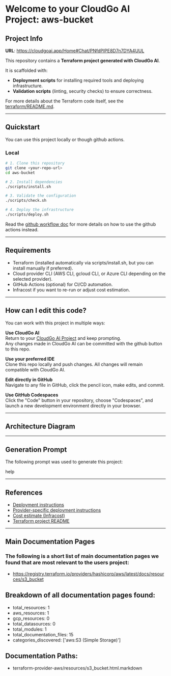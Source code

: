
# Welcome to your CloudGo AI Project: aws-bucket

## Project Info

**URL**: https://cloudgoai.app/Home#Chat/PNfdPIPE8D7n7DYA4UUL

This repository contains a **Terraform project generated with CloudGo AI**.

It is scaffolded with:
- **Deployment scripts** for installing required tools and deploying infrastructure.
- **Validation scripts** (linting, security checks) to ensure correctness.


For more details about the Terraform code itself, see the [terraform/README.md](./terraform/README.md).

---

## Quickstart

You can use this project locally or though github actions.

### Local

```sh
# 1. Clone this repository
git clone <your-repo-url>
cd aws-bucket

# 2. Install dependencies
./scripts/install.sh

# 3. Validate the configuration
./scripts/check.sh

# 4. Deploy the infrastructure
./scripts/deploy.sh
```

Read the [github workflow doc](docs/cicd-setup-aws.md) for more details on how to use the github actions instead.

---

## Requirements

- Terraform (installed automatically via scripts/install.sh, but you can install manually if preferred).
- Cloud provider CLI (AWS CLI, gcloud CLI, or Azure CLI depending on the selected provider).
- GitHub Actions (optional) for CI/CD automation.
- Infracost if you want to re-run or adjust cost estimation.

---

## How can I edit this code?

You can work with this project in multiple ways:

**Use CloudGo AI**  
Return to your [CloudGo AI Project](https://cloudgoai.app/Home#Chat/PNfdPIPE8D7n7DYA4UUL) and keep prompting.  
Any changes made in CloudGo AI can be committed with the github button to this repo.

**Use your preferred IDE**  
Clone this repo locally and push changes. All changes will remain compatible with CloudGo AI.  

**Edit directly in GitHub**  
Navigate to any file in GitHub, click the pencil icon, make edits, and commit.

**Use GitHub Codespaces**  
Click the "Code" button in your repository, choose "Codespaces", and launch a new development environment directly in your browser.

---

## Architecture Diagram


---

## Generation Prompt
The following prompt was used to generate this project:

help

---

## References

- [Deployment instructions](./deploy.md)  
- [Provider-specific deployment instructions](./docs/deploy_aws.md)  
- [Cost estimate (Infracost)](./docs/infracost.json)  
- [Terraform project README](./terraform/README.md)  

---


## Main Documentation Pages

 ### The following is a short list of main documentation pages we found that are most relevant to the users project: 

- https://registry.terraform.io/providers/hashicorp/aws/latest/docs/resources/s3_bucket


 ## Breakdown of all documentation pages found: 

- total_resources: 1
- aws_resources: 1
- gcp_resources: 0
- total_datasources: 0
- total_modules: 1
- total_documentation_files: 15
- categories_discovered: ['aws:S3 (Simple Storage)']


 ## Documentation Paths: 

- terraform-provider-aws/resources/s3_bucket.html.markdown

